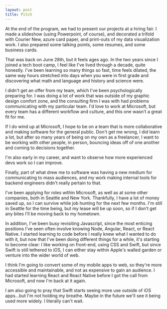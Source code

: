 ```yaml
---
layout: post
title: Pitch
---
```


At the end of the program, we had to present our projects at a hiring fair. I made a slideshow (using Powerpoint, of course), and decorated a trifold with Courier New, azure card paper, and print-outs of my data visualization work. I also prepared some talking points, some resumes, and some business cards.

That was back on June 28th, but it feels ages ago. In the two years since I joined a tech boot camp, I feel like I've lived through a decade, quite honestly. I've been learning so many things so fast, time feels dilated, the same way hours stretched into days when you were in first grade and discovering what math and language and history and science were.

I didn't get an offer from my team, which I've been psychologically preparing for. I was doing a lot of work that was outside of my graphic design comfort zone, and the consulting firm I was with had problems communicating with my particular team. I'd love to work at Microsoft, but every team has a different workflow and culture, and this one wasn't a great fit for me. 

If I do wind up at Microsoft, I hope to be on a team that is more collaborative and making software for the general public. Don't get me wrong, I did learn a lot, but after so many years of being on my own as a freelancer, I want to be working with other people, in person, bouncing ideas off of one another and coming to decisions together. 

I'm also early in my career, and want to observe how more experienced devs work so I can improve. 

Finally, part of what drew me to software was having a new medium for communicating to mass audiences, and my work making internal tools for backend engineers didn't really pertain to that.

I've been applying for roles within Microsoft, as well as at some other companies, both in Seattle and New York. Thankfully, I have a lot of money saved up, so I can survive while job hunting for the next few months. I'm still in Seattle for the time being, but my lease will be up soon, so if I don't get any bites I'll be moving back to my hometown.

In addition, I've been busy revisiting Javascript, since the most enticing positions I've seen often involve knowing Node, Angular, React, or React Native. I started learning to code before I really knew what I wanted to do with it, but now that I've been doing different things for a while, it's starting to become clear: I like working on front-end, using CSS and Swift, but since Swift is still tethered to iOS, I can either stay within Apple's walled garden or venture into the wider world of web. 

I think I'm going to convert some of my mobile apps to web, so they're more accessible and maintainable, and not as expensive to gain an audience. I had started learning React and React Native before I got the call from Microsoft, and now I'm back at it again.

I am also going to pray that Swift starts seeing more use outside of iOS apps...but I'm not holding my breathe. Maybe in the future we'll see it being used more widely. I literally can't wait.
